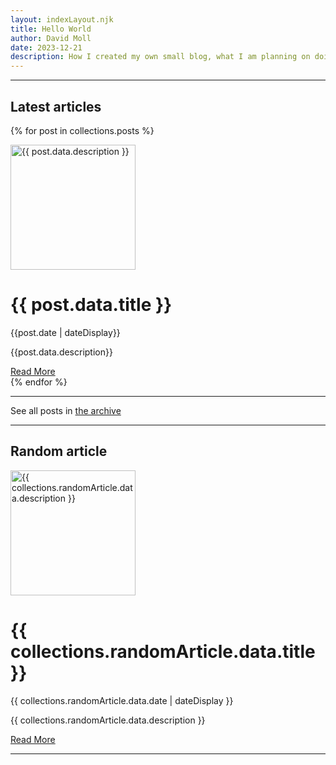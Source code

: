 ```yaml
---
layout: indexLayout.njk
title: Hello World
author: David Moll
date: 2023-12-21
description: How I created my own small blog, what I am planning on doing with it and how you can create your own
---
```

<hr>

## Latest articles 
{% for post in collections.posts %}

<div class="flex-container">
    <div class="image-container">
        <img src="../../assets/images/{{post.data.folderName}}/cover.png" alt="{{ post.data.description }}" class="image" width="200" height="200">
    </div>
    <div class="text-container">
        <h1 class="main-title">{{ post.data.title }}</h1>
        <p class="date">{{post.date | dateDisplay}}</p>
        <p class="description">{{post.data.description}}</p>
        <a class="read-more-link" href="{{ post.url }}">Read More</a>
    </div>
</div>
{% endfor %}
<hr>
<p>See all posts in <a href="https://blog.davidmoll.net/archive">the archive</a></p>
<hr>

## Random article

<div class="flex-container">
    <div class="image-container">
        <img src="../../assets/images/{{collections.randomArticle.data.folderName}}/cover.png" alt="{{ collections.randomArticle.data.description }}" class="image" width="200" height="200">
    </div>
    <div class="text-container">
        <h1 class="main-title">{{ collections.randomArticle.data.title }}</h1>
        <p class="date">{{ collections.randomArticle.data.date | dateDisplay }}</p>
        <p class="description">{{ collections.randomArticle.data.description }}</p>
        <a class="read-more-link" href="{{collections.randomArticle.url}}">Read More</a>
    </div>
</div>
<hr>